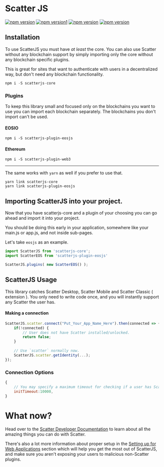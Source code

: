 # Scatter JS

[![npm version](https://badge.fury.io/js/scatter-js.svg)](https://badge.fury.io/js/scatter-js)
[![npm version1](https://badge.fury.io/js/scatterjs-core.svg)](https://badge.fury.io/js/scatterjs-core)
[![npm version](https://badge.fury.io/js/scatterjs-plugin-eosjs.svg)](https://badge.fury.io/js/scatterjs-plugin-eosjs)
[![npm version](https://badge.fury.io/js/scatterjs-plugin-web3.svg)](https://badge.fury.io/js/scatterjs-plugin-web3)


## Installation

To use ScatterJS you must have _at least_ the core.
You can also use Scatter without any blockchain support
by simply importing only the core without any blockchain specific
plugins.

This is great for sites that want to authenticate with users in a
decentralized way, but don't need any blockchain functionality.

```js
npm i -S scatterjs-core
```

### Plugins
To keep this library small and focused only on the blockchains you want to use
you can import each blockchain separately. The blockchains you don't import
can't be used.

#### EOSIO
```
npm i -S scatterjs-plugin-eosjs
```

#### Ethereum
```
npm i -S scatterjs-plugin-web3
```

-------

The same works with `yarn` as well if you prefer to use that.
```
yarn link scatterjs-core
yarn link scatterjs-plugin-eosjs
```


## Importing ScatterJS into your project.
Now that you have scatterjs-core and a plugin of your choosing you
can go ahead and import it into your project.

You should be doing this early in your application, somewhere like
your main.js or app.js, and not inside sub-pages.

Let's take `eosjs` as an example.

```js
import ScatterJS from 'scatterjs-core';
import ScatterEOS from 'scatterjs-plugin-eosjs'

ScatterJS.plugins( new ScatterEOS() );
```


## ScatterJS Usage

This library catches Scatter Desktop, Scatter Mobile and Scatter Classic ( extension ).
You only need to write code once, and you will instantly support any Scatter the user has.


#### Making a connection

```js
ScatterJS.scatter.connect("Put_Your_App_Name_Here").then(connected => {
    if(!connected) {
        // User does not have Scatter installed/unlocked.
        return false;
    }
    
    // Use `scatter` normally now.
    ScatterJS.scatter.getIdentity(...);
});
```


### Connection Options

```js
{
    // You may specify a maximum timeout for checking if a user has Scatter installed
    initTimeout:10000,
}
```

# What now?
Head over to the [Scatter Developer Documentation](https://get-scatter.com/docs/dev/getting-started) to learn about
all the amazing things you can do with Scatter.

There's also a lot more information about proper setup in the
[Setting up for Web Applications](https://get-scatter.com/docs/dev/setting-up-for-web-apps)
section which will help you get the most out of ScatterJS, and make sure
you aren't exposing your users to malicious non-Scatter plugins.
